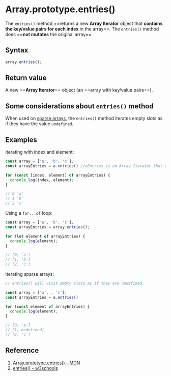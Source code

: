 # Array.prototype.entries()

The `entries()` method ==returns a new **Array Iterator** object that **contains the key/value pairs for each index** in the array==. The `entries()` method does ==**not mutates** the original array==.

## Syntax

```js
array.entries();
```

## Return value

A new ==**Array Iterator**== object (an ==array with key/value pairs==).

## Some considerations about `entries()` method

When used on [sparse arrays](https://developer.mozilla.org/en-US/docs/Web/JavaScript/Guide/Indexed_collections#sparse_arrays), the `entries()` method iterates empty slots as if they have the value `undefined`.

## Examples

Iterating with index and element:

```js
const array = ['a', 'b', 'c'];
const arrayEntries = a.entries() //aEntries is an Array Iterator that contains the key/value pairs for each index

for (const [index, element] of arrayEntries) {
  console.log(index, element);
}

// 0 'a'
// 1 'b'
// 2 'c'
```

Using a `for...of` loop:

```js
const array = ['a', 'b', 'c'];
const arrayEntries = array.entries();

for (let element of arrayEntries) {
  console.log(element);
}

// [0, 'a']
// [1, 'b']
// [2, 'c']
```

Iterating sparse arrays:

```js
// entries() will visit empty slots as if they are undefined.

const array = ['a', , 'c'];
const arrayEntries = a.entries()

for (const element of arrayEntries) {
  console.log(element);
}

// [0, 'a']
// [1, undefined]
// [2, 'c']
```

## Reference

1. [Array.prototype.entries() - MDN](https://developer.mozilla.org/en-US/docs/Web/JavaScript/Reference/Global_Objects/Array/entries)
2. [entries() - w3schools](https://www.w3schools.com/jsref/jsref_entries.asp)
